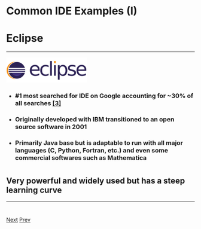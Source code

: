 # Common IDE Examples (I)
# Eclipse
***
![Alt text](https://github.com/AustinCerny/CSCI582_Presentation2_IDEs/blob/master/Capture5.PNG)

* ### #1 most searched for IDE on Google accounting for ~30% of all searches [[3]](http://pypl.github.io/IDE.html)
* ### Originally developed with IBM transitioned to an open source software in 2001
* ### Primarily Java base but is adaptable to run with all major languages (C, Python, Fortran, etc.) and even some commercial softwares such as Mathematica  
# 
## Very powerful and widely used but has a steep learning curve
***
# 
[Next](https://github.com/AustinCerny/CSCI582_Presentation2_IDEs/blob/master/slide09.md)
[Prev](https://github.com/AustinCerny/CSCI582_Presentation2_IDEs/blob/master/slide07.md)

